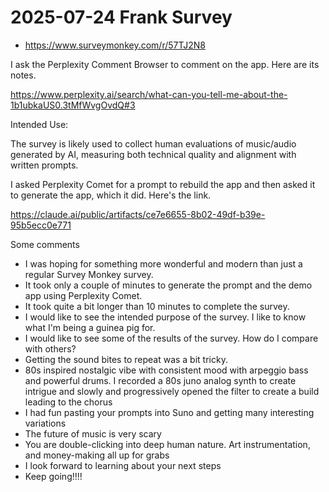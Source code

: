 # 2025-07-24 Frank Survey

* https://www.surveymonkey.com/r/57TJ2N8

I ask the Perplexity Comment Browser to comment on the app. Here are its notes.

https://www.perplexity.ai/search/what-can-you-tell-me-about-the-1b1ubkaUS0.3tMfWvgOvdQ#3

Intended Use:

The survey is likely used to collect human evaluations of music/audio generated by AI, measuring both technical quality and alignment with written prompts.

I asked Perplexity Comet for a prompt to rebuild the app and then asked it to generate the app, which it did. Here's the link.

https://claude.ai/public/artifacts/ce7e6655-8b02-49df-b39e-95b5ecc0e771

Some comments

* I was hoping for something more wonderful and modern than just a regular Survey Monkey survey.
* It took only a couple of minutes to generate the prompt and the demo app using Perplexity Comet.
* It took quite a bit longer than 10 minutes to complete the survey.
* I would like to see the intended purpose of the survey. I like to know what I'm being a guinea pig for.
* I would like to see some of the results of the survey. How do I compare with others?
* Getting the sound bites to repeat was a bit tricky.
* 80s inspired nostalgic vibe with consistent mood with arpeggio bass and powerful drums. I recorded a 80s juno analog synth to create intrigue and slowly and progressively opened the filter to create a build leading to the chorus
* I had fun pasting your prompts into Suno and getting many interesting variations
* The future of music is very scary
* You are double-clicking into deep human nature. Art instrumentation, and money-making all up for grabs
* I look forward to learning about your next steps
* Keep going!!!!
